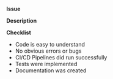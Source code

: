 **Issue**



**Description**



**Checklist**

* Code is easy to understand
* No obvious errors or bugs
* CI/CD Pipelines did run successfully
* Tests were implemented
* Documentation was created
